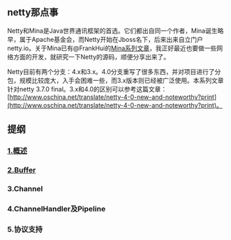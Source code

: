 netty那点事
-----

Netty和Mina是Java世界通讯框架的首选。它们都出自同一个作者，Mina诞生略早，属于Apache基金会，而Netty开始在Jboss名下，后来出来自立门户netty.io。关于Mina已有@FrankHui的[Mina系列文章](http://my.oschina.net/ielts0909/blog/92716)，我正好最近也要做一些网络方面的开发，就研究一下Netty的源码，顺便分享出来了。

Netty目前有两个分支：4.x和3.x。4.0分支重写了很多东西，并对项目进行了分包，规模比较庞大，入手会困难一些，而3.x版本则已经被广泛使用。本系列文章针对netty 3.7.0 final。3.x和4.0的区别可以参考这篇文章：[http://www.oschina.net/translate/netty-4-0-new-and-noteworthy?print](http://www.oschina.net/translate/netty-4-0-new-and-noteworthy?print)。

## 提纲

### [1.概述](https://github.com/code4craft/netty-learning/blob/master/ch1-overview.md)
### [2.Buffer](https://github.com/code4craft/netty-learning/blob/master/ch2-buffer.md)
### 3.Channel
### 4.ChannelHandler及Pipeline
### 5.协议支持